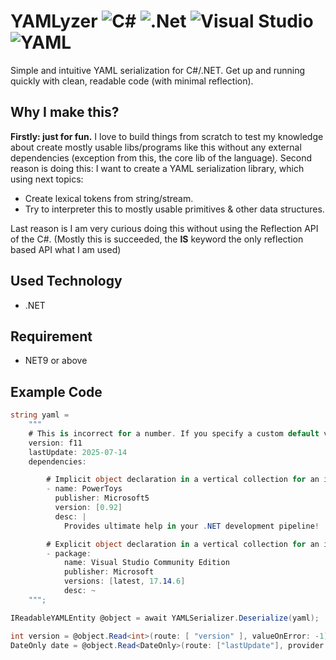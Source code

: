 # YAMLyzer ![C#](https://img.shields.io/badge/c%23-%23239120.svg?style=for-the-badge&logo=csharp&logoColor=white) ![.Net](https://img.shields.io/badge/.NET-5C2D91?style=for-the-badge&logo=.net&logoColor=white) ![Visual Studio](https://img.shields.io/badge/Visual%20Studio-5C2D91.svg?style=for-the-badge&logo=visual-studio&logoColor=white) ![YAML](https://img.shields.io/badge/yaml-%23ffffff.svg?style=for-the-badge&logo=yaml&logoColor=151515)
Simple and intuitive YAML serialization for C#/.NET. Get up and running quickly with clean, readable code (with minimal reflection). 

## Why I make this?
__Firstly: just for fun.__ I love to build things from scratch to test my knowledge about create mostly usable libs/programs like this without any external dependencies (exception from this, the core lib of the language). Second reason is doing this: I want to create a YAML serialization library, which using next topics:

- Create lexical tokens from string/stream.
- Try to interpreter this to mostly usable primitives & other data structures.

Last reason is I am very curious doing this without using the Reflection API of the C#. (Mostly this is succeeded, the __IS__ keyword the only reflection based API what I am used)

## Used Technology
- .NET

## Requirement
- NET9 or above

## Example Code
```cs
string yaml =
    """
    # This is incorrect for a number. If you specify a custom default value, then you get that in this case!
    version: f11
    lastUpdate: 2025-07-14
    dependencies:

        # Implicit object declaration in a vertical collection for an item.
        - name: PowerToys
          publisher: Microsoft5
          version: [0.92]
          desc: |
            Provides ultimate help in your .NET development pipeline!

        # Explicit object declaration in a vertical collection for an item.
        - package:
            name: Visual Studio Community Edition
            publisher: Microsoft
            versions: [latest, 17.14.6]
            desc: ~
    """;

IReadableYAMLEntity @object = await YAMLSerializer.Deserialize(yaml);

int version = @object.Read<int>(route: [ "version" ], valueOnError: -1)!;
DateOnly date = @object.Read<DateOnly>(route: ["lastUpdate"], provider: DateTimeFormatInfo.CurrentInfo);
```
